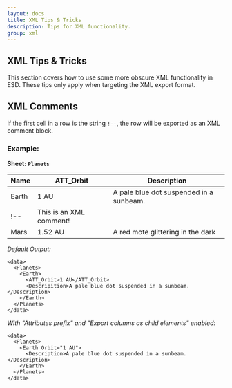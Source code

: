 ```yaml
---
layout: docs
title: XML Tips & Tricks
description: Tips for XML functionality.
group: xml
---
```


XML Tips & Tricks
-----------------
This section covers how to use some more obscure XML functionality in ESD. These tips only apply when targeting the XML export format.

XML Comments
---------------------
If the first cell in a row is the string `!--`, the row will be exported as an XML comment block.

### Example: ###

**Sheet: `Planets`**

Name | ATT_Orbit | Description
---- | --------- | -----------
Earth | 1 AU | A pale blue dot suspended in a sunbeam.
!-- | This is an XML comment! |
Mars | 1.52 AU | A red mote glittering in the dark

*Default Output:*
```
<data>
  <Planets>
    <Earth>
      <ATT_Orbit>1 AU</ATT_Orbit>
      <Descripition>A pale blue dot suspended in a sunbeam.</Description>
    </Earth>
  </Planets>
</data>
```

*With "Attributes prefix" and "Export columns as child elements" enabled:*
```
<data>
  <Planets>
    <Earth Orbit="1 AU">
      <Description>A pale blue dot suspended in a sunbeam.</Description>
    </Earth>
  </Planets>
</data>
```
